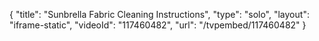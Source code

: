 {
    "title": "Sunbrella Fabric Cleaning Instructions",
    "type": "solo",
    "layout": "iframe-static",
    "videoId": "117460482",
    "url": "\/tvpembed\/117460482"
}